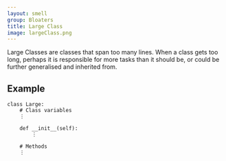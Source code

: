 ```yaml
---
layout: smell
group: Bloaters
title: Large Class
image: largeClass.png
---
```

Large Classes are classes that span too many lines. When a class gets too long, perhaps it is responsible for more tasks than it should be, or could be further generalised and inherited from.
## Example
    class Large:
        # Class variables
        ⋮

        def __init__(self):
            ⋮

        # Methods
        ⋮